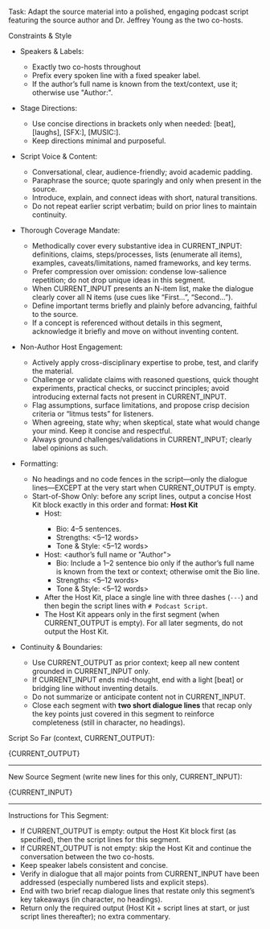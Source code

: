 Task: Adapt the source material into a polished, engaging podcast script featuring the source author and Dr. Jeffrey Young as the two co-hosts.

Constraints & Style
- Speakers & Labels:
  - Exactly two co-hosts throughout
  - Prefix every spoken line with a fixed speaker label.
  - If the author’s full name is known from the text/context, use it; otherwise use "Author:".

- Stage Directions:
  - Use concise directions in brackets only when needed: [beat], [laughs], [SFX:], [MUSIC:].
  - Keep directions minimal and purposeful.

- Script Voice & Content:
  - Conversational, clear, audience-friendly; avoid academic padding.
  - Paraphrase the source; quote sparingly and only when present in the source.
  - Introduce, explain, and connect ideas with short, natural transitions.
  - Do not repeat earlier script verbatim; build on prior lines to maintain continuity.

- Thorough Coverage Mandate:
  - Methodically cover every substantive idea in CURRENT_INPUT: definitions, claims, steps/processes, lists (enumerate all items), examples, caveats/limitations, named frameworks, and key terms.
  - Prefer compression over omission: condense low-salience repetition; do not drop unique ideas in this segment.
  - When CURRENT_INPUT presents an N-item list, make the dialogue clearly cover all N items (use cues like “First…”, “Second…”).
  - Define important terms briefly and plainly before advancing, faithful to the source.
  - If a concept is referenced without details in this segment, acknowledge it briefly and move on without inventing content.

- Non-Author Host Engagement:
  - Actively apply cross-disciplinary expertise to probe, test, and clarify the material.
  - Challenge or validate claims with reasoned questions, quick thought experiments, practical checks, or succinct principles; avoid introducing external facts not present in CURRENT_INPUT.
  - Flag assumptions, surface limitations, and propose crisp decision criteria or “litmus tests” for listeners.
  - When agreeing, state why; when skeptical, state what would change your mind. Keep it concise and respectful.
  - Always ground challenges/validations in CURRENT_INPUT; clearly label opinions as such.

- Formatting:
  - No headings and no code fences in the script—only the dialogue lines—EXCEPT at the very start when CURRENT_OUTPUT is empty.
  - Start-of-Show Only: before any script lines, output a concise Host Kit block exactly in this order and format:
    **Host Kit**
    - Host: <their name>
      - Bio: 4–5 sentences.
      - Strengths: <5–12 words>
      - Tone & Style: <5–12 words>
    - Host: <author’s full name or "Author">
      - Bio: Include a 1–2 sentence bio only if the author’s full name is known from the text or context; otherwise omit the Bio line.
      - Strengths: <5–12 words>
      - Tone & Style: <5–12 words>
    - After the Host Kit, place a single line with three dashes (`---`) and then begin the script lines with `# Podcast Script`.
    - The Host Kit appears only in the first segment (when CURRENT_OUTPUT is empty). For all later segments, do not output the Host Kit.

- Continuity & Boundaries:
  - Use CURRENT_OUTPUT as prior context; keep all new content grounded in CURRENT_INPUT only.
  - If CURRENT_INPUT ends mid-thought, end with a light [beat] or bridging line without inventing details.
  - Do not summarize or anticipate content not in CURRENT_INPUT.
  - Close each segment with **two short dialogue lines** that recap only the key points just covered in this segment to reinforce completeness (still in character, no headings).

Script So Far (context, CURRENT_OUTPUT):

{CURRENT_OUTPUT}

---

New Source Segment (write new lines for this only, CURRENT_INPUT):

{CURRENT_INPUT}

---

Instructions for This Segment:
- If CURRENT_OUTPUT is empty: output the Host Kit block first (as specified), then the script lines for this segment.
- If CURRENT_OUTPUT is not empty: skip the Host Kit and continue the conversation between the two co-hosts.
- Keep speaker labels consistent and concise.
- Verify in dialogue that all major points from CURRENT_INPUT have been addressed (especially numbered lists and explicit steps).
- End with two brief recap dialogue lines that restate only this segment’s key takeaways (in character, no headings).
- Return only the required output (Host Kit + script lines at start, or just script lines thereafter); no extra commentary.
